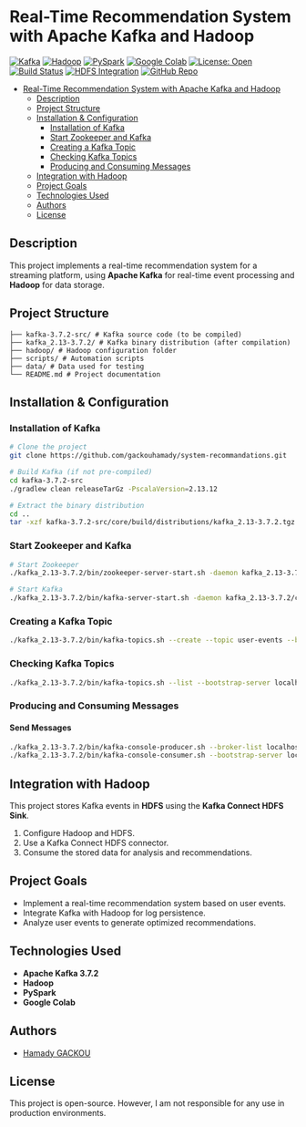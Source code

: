 # Real-Time Recommendation System with Apache Kafka and Hadoop

[![Kafka](https://img.shields.io/badge/Apache%20Kafka-3.7.2-blue.svg)](https://kafka.apache.org/)
[![Hadoop](https://img.shields.io/badge/Hadoop-3.x-yellow.svg)](https://hadoop.apache.org/)
[![PySpark](https://img.shields.io/badge/PySpark-compatible-orange.svg)](https://spark.apache.org/docs/latest/api/python/)
[![Google Colab](https://img.shields.io/badge/Google%20Colab-supported-success.svg)](https://colab.research.google.com/)
[![License: Open](https://img.shields.io/badge/license-Open-lightgrey.svg)](#license)
[![Build Status](https://img.shields.io/badge/build-passing-brightgreen.svg)](#)
[![HDFS Integration](https://img.shields.io/badge/HDFS-integrated-blueviolet.svg)](https://hadoop.apache.org/docs/stable/hadoop-project-dist/hadoop-hdfs/)
[![GitHub Repo](https://img.shields.io/badge/source-GitHub-black.svg)](https://github.com/gackouhamady/system-recommandations)


- [Real-Time Recommendation System with Apache Kafka and Hadoop](#real-time-recommendation-system-with-apache-kafka-and-hadoop)
    - [Description](#description)
    - [Project Structure](#project-structure)
    - [Installation & Configuration](#installation--configuration)
      - [Installation of Kafka](#installation-of-kafka)
      - [Start Zookeeper and Kafka](#start-zookeeper-and-kafka)
      - [Creating a Kafka Topic](#creating-a-kafka-topic)
      - [Checking Kafka Topics](#checking-kafka-topics)
      - [Producing and Consuming Messages](#producing-and-consuming-messages)
    - [Integration with Hadoop](#integration-with-hadoop)
    - [Project Goals](#project-goals)
    - [Technologies Used](#technologies-used)
    - [Authors](#authors)
    - [License](#license)


## Description
This project implements a real-time recommendation system for a streaming platform, using **Apache Kafka** for real-time event processing and **Hadoop** for data storage.


##  Project Structure
```
├── kafka-3.7.2-src/ # Kafka source code (to be compiled)
├── kafka_2.13-3.7.2/ # Kafka binary distribution (after compilation)
├── hadoop/ # Hadoop configuration folder
├── scripts/ # Automation scripts
├── data/ # Data used for testing
└── README.md # Project documentation
```

## Installation & Configuration

### Installation of Kafka
```sh
# Clone the project
git clone https://github.com/gackouhamady/system-recommandations.git

# Build Kafka (if not pre-compiled)
cd kafka-3.7.2-src
./gradlew clean releaseTarGz -PscalaVersion=2.13.12

# Extract the binary distribution
cd ..
tar -xzf kafka-3.7.2-src/core/build/distributions/kafka_2.13-3.7.2.tgz

```

### Start Zookeeper and Kafka
```sh
# Start Zookeeper
./kafka_2.13-3.7.2/bin/zookeeper-server-start.sh -daemon kafka_2.13-3.7.2/config/zookeeper.properties

# Start Kafka
./kafka_2.13-3.7.2/bin/kafka-server-start.sh -daemon kafka_2.13-3.7.2/config/server.properties
```

### Creating a Kafka Topic
```sh
./kafka_2.13-3.7.2/bin/kafka-topics.sh --create --topic user-events --bootstrap-server localhost:9092 --partitions 1 --replication-factor 1

```
### Checking Kafka Topics
```sh
./kafka_2.13-3.7.2/bin/kafka-topics.sh --list --bootstrap-server localhost:9092
```
### Producing and Consuming Messages

#### Send Messages
```sh
./kafka_2.13-3.7.2/bin/kafka-console-producer.sh --broker-list localhost:9092 --topic user-events
./kafka_2.13-3.7.2/bin/kafka-console-consumer.sh --bootstrap-server localhost:9092 --topic user-events --from-beginning
```
## Integration with Hadoop
This project stores Kafka events in **HDFS** using the **Kafka Connect HDFS Sink**.

1. Configure Hadoop and HDFS.
2. Use a Kafka Connect HDFS connector.
3. Consume the stored data for analysis and recommendations.

## Project Goals
- Implement a real-time recommendation system based on user events.
- Integrate Kafka with Hadoop for log persistence.
- Analyze user events to generate optimized recommendations.

##  Technologies Used
- **Apache Kafka 3.7.2**  
- **Hadoop**  
- **PySpark**  
- **Google Colab**

## Authors
- [Hamady GACKOU](https://github.com/gackouhamady)

## License
This project is open-source. However, I am not responsible for any use in production environments.
